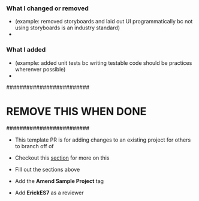 ### What I changed or removed
- (example: removed storyboards and laid out UI programmatically bc not using storyboards is an industry standard)
- 

### What I added
- (example: added unit tests bc writing testable code should be practices wherenver possible)
- 

#########################
# REMOVE THIS WHEN DONE #
#########################

- This template PR is for adding changes to an existing project for others to branch off of
- Checkout this [section](https://github.com/LinnierGames/My-Simple-App#how-to-propose-an-amend-pr-to-a-project) for more on this

- Fill out the sections above
- Add the **Amend Sample Project** tag
- Add **ErickES7** as a reviewer
